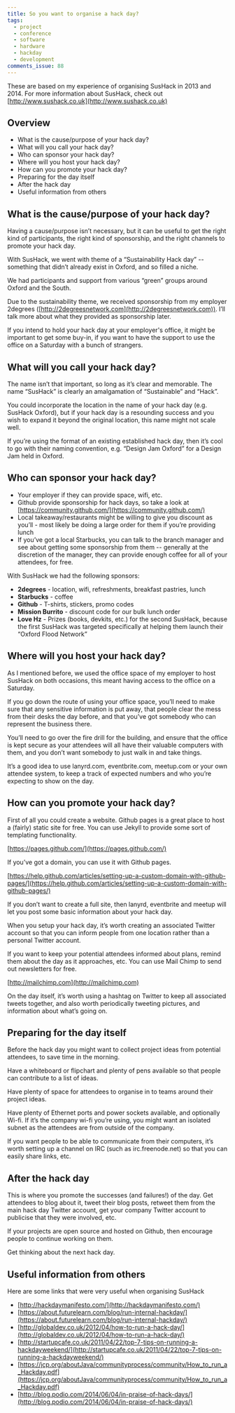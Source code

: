 ```yaml
---
title: So you want to organise a hack day?
tags:
  - project
  - conference
  - software
  - hardware
  - hackday
  - development
comments_issue: 88
---
```



These are based on my experience of organising SusHack in 2013 and 2014. For more information about SusHack, check out [http://www.sushack.co.uk](http://www.sushack.co.uk)

<!-- more -->

## Overview

- What is the cause/purpose of your hack day?
- What will you call your hack day?
- Who can sponsor your hack day?
- Where will you host your hack day?
- How can you promote your hack day?
- Preparing for the day itself
- After the hack day
- Useful information from others


## What is the cause/purpose of your hack day?

Having a cause/purpose isn’t necessary, but it can be useful to get the right kind of participants, the right kind of sponsorship, and the right channels to promote your hack day.

With SusHack, we went with theme of a “Sustainability Hack day” -- something that didn’t already exist in Oxford, and so filled a niche.

We had participants and support from various “green” groups around Oxford and the South.

Due to the sustainability theme, we received sponsorship from my employer 2degrees ([http://2degreesnetwork.com](http://2degreesnetwork.com)). I’ll talk more about what they provided as sponsorship later.

If you intend to hold your hack day at your employer's office, it might be important to get some buy-in, if you want to have the support to use the office on a Saturday with a bunch of strangers.


## What will you call your hack day?

The name isn’t that important, so long as it’s clear and memorable. The name “SusHack” is clearly an amalgamation of “Sustainable” and “Hack”.

You could incorporate the location in the name of your hack day (e.g. SusHack Oxford), but if your hack day is a resounding success and you wish to expand it beyond the original location, this name might not scale well.

If you’re using the format of an existing established hack day, then it’s cool to go with their naming convention, e.g. “Design Jam Oxford” for a Design Jam held in Oxford.


## Who can sponsor your hack day?

- Your employer if they can provide space, wifi, etc.
- Github provide sponsorship for hack days, so take a look at [https://community.github.com/](https://community.github.com/)
- Local takeaway/restaurants might be willing to give you discount as you’ll - most likely be doing a large order for them if you’re providing lunch
- If you’ve got a local Starbucks, you can talk to the branch manager and see about getting some sponsorship from them -- generally at the discretion of the manager, they can provide enough coffee for all of your attendees, for free.

With SusHack we had the following sponsors:

- **2degrees** - location, wifi, refreshments, breakfast pastries, lunch
- **Starbucks** - coffee
- **Github** - T-shirts, stickers, promo codes
- **Mission Burrito** - discount code for our bulk lunch order
- **Love Hz** - Prizes (books, devkits, etc.) for the second SusHack, because the first SusHack was targeted specifically at helping them launch their “Oxford Flood Network”


## Where will you host your hack day?

As I mentioned before, we used the office space of my employer to host SusHack on both occasions, this meant having access to the office on a Saturday.

If you go down the route of using your office space, you’ll need to make sure that any sensitive information is put away, that people clear the mess from their desks the day before, and that you’ve got somebody who can represent the business there.

You’ll need to go over the fire drill for the building, and ensure that the office is kept secure as your attendees will all have their valuable computers with them, and you don’t want somebody to just walk in and take things.

It’s a good idea to use lanyrd.com, eventbrite.com, meetup.com or your own attendee system, to keep a track of expected numbers and who you’re expecting to show on the day.

## How can you promote your hack day?

First of all you could create a website. Github pages is a great place to host a (fairly) static site for free. You can use Jekyll to provide some sort of templating functionality.

[https://pages.github.com/](https://pages.github.com/)

If you’ve got a domain, you can use it with Github pages.

[https://help.github.com/articles/setting-up-a-custom-domain-with-github-pages/](https://help.github.com/articles/setting-up-a-custom-domain-with-github-pages/)

If you don’t want to create a full site, then lanyrd, eventbrite and meetup will let you post some basic information about your hack day.

When you setup your hack day, it’s worth creating an associated Twitter account so that you can inform people from one location rather than a personal Twitter account.

If you want to keep your potential attendees informed about plans, remind them about the day as it approaches, etc. You can use Mail Chimp to send out newsletters for free.

[http://mailchimp.com](http://mailchimp.com)

On the day itself, it’s worth using a hashtag on Twitter to keep all associated tweets together, and also worth periodically tweeting pictures, and information about what’s going on.

## Preparing for the day itself

Before the hack day you might want to collect project ideas from potential attendees, to save time in the morning.

Have a whiteboard or flipchart and plenty of pens available so that people can contribute to a list of ideas.

Have plenty of space for attendees to organise in to teams around their project ideas.

Have plenty of Ethernet ports and power sockets available, and optionally Wi-fi. If it’s the company wi-fi you’re using, you might want an isolated subnet as the attendees are from outside of the company.

If you want people to be able to communicate from their computers, it’s worth setting up a channel on IRC (such as irc.freenode.net) so that you can easily share links, etc.

## After the hack day

This is where you promote the successes (and failures!) of the day. Get attendees to blog about it, tweet their blog posts, retweet them from the main hack day Twitter account, get your company Twitter account to publicise that they were involved, etc.

If your projects are open source and hosted on Github, then encourage people to continue working on them.

Get thinking about the next hack day.

## Useful information from others

Here are some links that were very useful when organising SusHack

- [http://hackdaymanifesto.com/](http://hackdaymanifesto.com/)
- [https://about.futurelearn.com/blog/run-internal-hackday/](https://about.futurelearn.com/blog/run-internal-hackday/)
- [http://globaldev.co.uk/2012/04/how-to-run-a-hack-day/](http://globaldev.co.uk/2012/04/how-to-run-a-hack-day/)
- [http://startupcafe.co.uk/2011/04/22/top-7-tips-on-running-a-hackdayweekend/](http://startupcafe.co.uk/2011/04/22/top-7-tips-on-running-a-hackdayweekend/)
- [https://jcp.org/aboutJava/communityprocess/community/How_to_run_a_Hackday.pdf](https://jcp.org/aboutJava/communityprocess/community/How_to_run_a_Hackday.pdf)
- [http://blog.podio.com/2014/06/04/in-praise-of-hack-days/](http://blog.podio.com/2014/06/04/in-praise-of-hack-days/)
